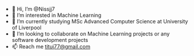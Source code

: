 - 👋 Hi, I’m @Nissjj7
- 👀 I’m interested in Machine Learning 
- 🌱 I’m currently studying MSc Advanced Computer Science at University of Liverpool 
- 💞️ I’m looking to collaborate on Machine Learning projects or any software development projects
- 📫 Reach me tituj77@gmail.com

<!---
Nissjj7/Nissjj7 is a ✨ special ✨ repository because its `README.md` (this file) appears on your GitHub profile.
You can click the Preview link to take a look at your changes.
--->
